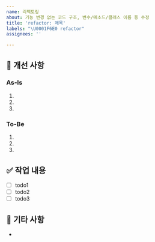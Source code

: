 ```yaml
---
name: 리팩토링
about: 기능 변경 없는 코드 구조, 변수/메소드/클래스 이름 등 수정
title: 'refactor: 제목'
labels: "\U0001F6E0 refactor"
assignees: ''

---
```


## 📃 개선 사항

### As-Is

1. 
2. 
3. 

### To-Be

1. 
2. 
3. 

## ✅ 작업 내용

- [ ] todo1
- [ ] todo2
- [ ] todo3

## 💬 기타 사항

-
